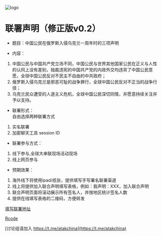 ![logo](https://github.com/lianheshengming/lianheshengming.github.io/raw/main/chuanlian.jpeg)
# 联署声明（修正版v0.2）

* 题目：中国公民在俄罗斯入侵乌克兰一周年时的三项声明

* 内容：  
1. 中国公民与中国共产党立场不同，中国公民与世界其他国家公民在正义与人性的认同上没有差别，独裁违宪的中国共产党的内政外交均违背了中国公民意愿，全球中国公民反对不民主不自由的中共政府；
2. 俄罗斯入侵乌克兰是邪恶可耻的战争罪行，全球中国公民反对不正当的战争行径；
3. 乌克兰民众遭受的人道主义危机，全球中国公民深切同情，并愿意持续关注并予以支持。

* 联署形式：  
自由选择两种联署方式  
1. 实名联署
2. 加密聊天工具 session ID

* 联署参与方式：   
1. 线下参与,全球大串联现场活动现场
2. 线上网页参与

* 预期效果：
1. 海外线下将使用ipad/纸张，提供填写手写署名联署渠道
2. 线上将提供加入联合声明填写表格，例如：我声明：XXX，加入联合声明
3. 联合声明页面将滚动展示所有签名人，并按地区统计签名人数
4. 提供在线填写表格的二维码，方便转发

[填写联署地址](https://airtable.com/shrEUTUkbNcZnGGmR)

[Rcode](https://github.com/lianheshengming/lianheshengming.github.io/raw/main/generate1.gif)

[讨论组请加入 https://t.me/atakchina](https://t.me/atakchina)
